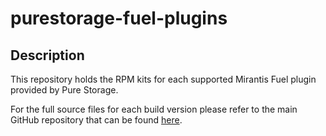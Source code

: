 purestorage-fuel-plugins
===========

Description
-----------

This repository holds the RPM kits for each supported Mirantis Fuel plugin
provided by Pure Storage.

For the full source files for each build version please refer to the main
GitHub repository that can be found [here](https://github.com/openstack/fuel-plugin-purestorage-cinder).
